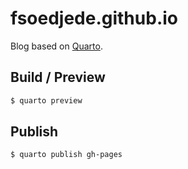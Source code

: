 # fsoedjede.github.io

Blog based on [Quarto](https://quarto.org).

## Build / Preview

```bash
$ quarto preview
```

## Publish

```bash
$ quarto publish gh-pages
```
